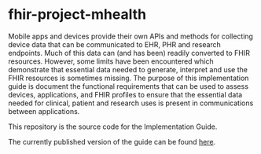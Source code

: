 # fhir-project-mhealth
Mobile apps and devices provide their own APIs and methods for collecting device data that can be communicated to EHR, PHR and research endpoints. Much of this data can (and has been) readily converted to FHIR resources. However, some limits have been encountered which demonstrate that essential data needed to generate, interpret and use the FHIR resources is sometimes missing. The purpose of this implementation guide is document the functional requirements that can be used to assess devices, applications, and FHIR profiles to ensure that the essential data needed for clinical, patient and research uses is present in communications between applications.

This repository is the source code for the Implementation Guide. 

The currently published version of the guide can be found [here](http://build.fhir.org/ig/HL7/fhir-project-mhealth/).
